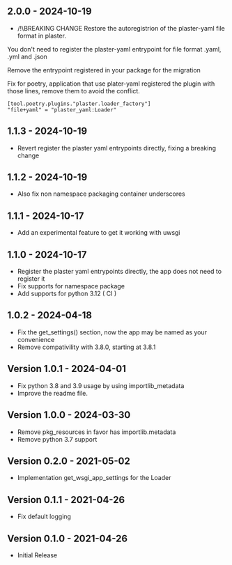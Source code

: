 ## 2.0.0  -  2024-10-19

* /!\BREAKING CHANGE Restore the autoregistrion of the plaster-yaml file format in plaster.

You don't need to register the plaster-yaml entrypoint for file format .yaml, .yml and .json

Remove the entrypoint registered in your package for the migration

Fix for poetry, application that use plater-yaml registered the plugin with
those lines, remove them to avoid the conflict.

```
[tool.poetry.plugins."plaster.loader_factory"]
"file+yaml" = "plaster_yaml:Loader"
```

## 1.1.3  -  2024-10-19

* Revert register the plaster yaml entrypoints directly, fixing a breaking change

## 1.1.2  -  2024-10-19

* Also fix non namespace packaging container underscores

## 1.1.1  -  2024-10-17

* Add an experimental feature to get it working with uwsgi

## 1.1.0  -  2024-10-17

* Register the plaster yaml entrypoints directly, the app does not need to register it
* Fix supports for namespace package
* Add supports for python 3.12 ( CI )

## 1.0.2  -  2024-04-18

* Fix the get_settings() section, now the app may be named as your convenience
* Remove compativility with 3.8.0, starting at 3.8.1

## Version 1.0.1 - 2024-04-01

* Fix python 3.8 and 3.9 usage by using importlib_metadata
* Improve the readme file.

## Version 1.0.0 - 2024-03-30

* Remove pkg_resources in favor has importlib.metadata
* Remove python 3.7 support

## Version 0.2.0 - 2021-05-02

* Implementation get_wsgi_app_settings for the Loader

## Version 0.1.1 - 2021-04-26

* Fix default logging

## Version 0.1.0 - 2021-04-26

* Initial Release
